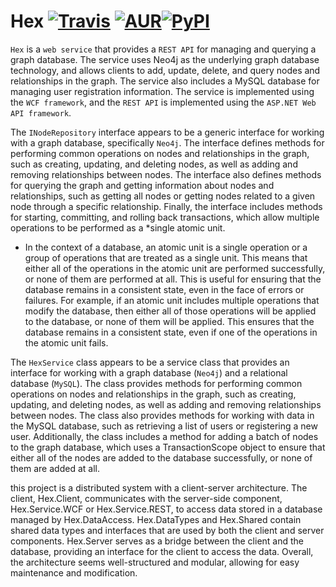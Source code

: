 # Hex [![Travis](https://img.shields.io/travis/rust-lang/rust.svg)]() [![AUR](https://img.shields.io/aur/license/yaourt.svg)]()[![PyPI](https://img.shields.io/pypi/status/Django.svg)]()
`Hex`  is a `web service` that provides a `REST API` for managing and querying a graph database. The service uses Neo4j as the underlying graph database technology, and allows clients to add, update, delete, and query nodes and relationships in the graph. The service also includes a MySQL database for managing user registration information. The service is implemented using the `WCF framework`, and the `REST API` is implemented using the `ASP.NET Web API framework`.


The `INodeRepository` interface appears to be a generic interface for working with a graph database, specifically `Neo4j`. The interface defines methods for performing common operations on nodes and relationships in the graph, such as creating, updating, and deleting nodes, as well as adding and removing relationships between nodes. The interface also defines methods for querying the graph and getting information about nodes and relationships, such as getting all nodes or getting nodes related to a given node through a specific relationship. Finally, the interface includes methods for starting, committing, and rolling back transactions, which allow multiple operations to be performed as a *single atomic unit.

* In the context of a database, an atomic unit is a single operation or a group of operations that are treated as a single unit. This means that either all of the operations in the atomic unit are performed successfully, or none of them are performed at all. This is useful for ensuring that the database remains in a consistent state, even in the face of errors or failures. For example, if an atomic unit includes multiple operations that modify the database, then either all of those operations will be applied to the database, or none of them will be applied. This ensures that the database remains in a consistent state, even if one of the operations in the atomic unit fails.


The `HexService` class appears to be a service class that provides an interface for working with a graph database (`Neo4j`) and a relational database (`MySQL`). The class provides methods for performing common operations on nodes and relationships in the graph, such as creating, updating, and deleting nodes, as well as adding and removing relationships between nodes. The class also provides methods for working with data in the MySQL database, such as retrieving a list of users or registering a new user. Additionally, the class includes a method for adding a batch of nodes to the graph database, which uses a TransactionScope object to ensure that either all of the nodes are added to the database successfully, or none of them are added at all.

this project is a distributed system with a client-server architecture. The client, Hex.Client, communicates with the server-side component, Hex.Service.WCF or Hex.Service.REST, to access data stored in a database managed by Hex.DataAccess. Hex.DataTypes and Hex.Shared contain shared data types and interfaces that are used by both the client and server components. Hex.Server serves as a bridge between the client and the database, providing an interface for the client to access the data. Overall, the architecture seems well-structured and modular, allowing for easy maintenance and modification.

